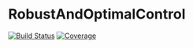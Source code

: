 # RobustAndOptimalControl

[![Build Status](https://github.com/baggepinnen/RobustAndOptimalControl.jl/workflows/CI/badge.svg)](https://github.com/baggepinnen/RobustAndOptimalControl.jl/actions)
[![Coverage](https://codecov.io/gh/baggepinnen/RobustAndOptimalControl.jl/branch/master/graph/badge.svg)](https://codecov.io/gh/baggepinnen/RobustAndOptimalControl.jl)
